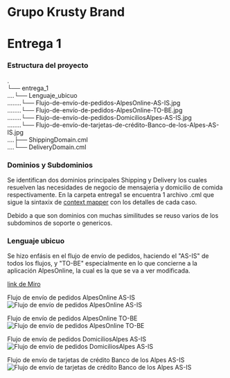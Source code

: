 # Grupo Krusty Brand


# Entrega 1

### Estructura del proyecto
.\
└── entrega_1 \
....└── Lenguaje_ubicuo \
........└── Flujo-de-envío-de-pedidos-AlpesOnline-AS-IS.jpg \
........└── Flujo-de-envío-de-pedidos-AlpesOnline-TO-BE.jpg \
........└── Flujo-de-envío-de-pedidos-DomiciliosAlpes-AS-IS.jpg \
........└── Flujo-de-envío-de-tarjetas-de-crédito-Banco-de-los-Alpes-AS-IS.jpg \
....├── ShippingDomain.cml\
....└── DeliveryDomain.cml


### Dominios y Subdominios

Se identifican dos dominios principales Shipping y Delivery los cuales resuelven las necesidades de negocio de mensajeria y domicilio de comida respectivamente. En la carpeta entrega1 se encuentra 1 archivo .cml que sigue la sintaxix de [context mapper](https://contextmapper.org/) con los detalles de cada caso. 

Debido a que son dominios con muchas similitudes se reuso varios de los subdominos de soporte o genericos.

### Lenguaje ubicuo
Se hizo enfásis en el flujo de envío de pedidos, haciendo el "AS-IS" de todos los flujos, y "TO-BE" especialmente en lo que concierne a la aplicación AlpesOnline, la cual es la que se va a ver modificada.

[link de Miro](https://miro.com/app/board/uXjVPpwJPyI=/?share_link_id=4908462005)

Flujo de envío de pedidos AlpesOnline AS-IS
![Flujo de envío de pedidos AlpesOnline AS-IS](https://user-images.githubusercontent.com/78830247/217422891-3a453a8a-4227-45a9-b039-51be6b7aefa4.jpg)

Flujo de envío de pedidos AlpesOnline TO-BE
![Flujo de envío de pedidos AlpesOnline TO-BE](https://user-images.githubusercontent.com/78830247/217422919-aa1790b4-15e2-4773-b231-0368e74c3143.jpg)

Flujo de envío de pedidos DomiciliosAlpes AS-IS
![Flujo de envío de pedidos DomiciliosAlpes AS-IS](https://user-images.githubusercontent.com/78830247/217422929-f81fcadc-1fda-4ec1-8721-8b7eedd0e22a.jpg)

Flujo de envío de tarjetas de crédito Banco de los Alpes AS-IS
![Flujo de envío de tarjetas de crédito Banco de los Alpes AS-IS](https://user-images.githubusercontent.com/78830247/217422950-3bcfd131-a920-41a5-a48e-9fe12f696fa3.jpg)
